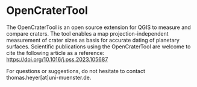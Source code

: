 # OpenCraterTool
The OpenCraterTool is an open source extension for QGIS to measure and compare craters. The tool enables a map projection-independent measurement of crater sizes as basis for accurate dating of planetary surfaces. Scientific publications using the OpenCraterTool are welcome to cite the following article as a reference:
https://doi.org/10.1016/j.pss.2023.105687

For questions or suggestions, do not hesitate to contact thomas.heyer[at]uni-muenster.de.


